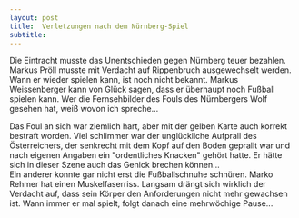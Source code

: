 ```yaml
---
layout: post
title:  Verletzungen nach dem Nürnberg-Spiel
subtitle:  
---
```


Die Eintracht musste das Unentschieden gegen Nürnberg teuer bezahlen. Markus Pröll musste mit Verdacht auf Rippenbruch ausgewechselt werden. Wann er wieder spielen kann, ist noch nicht bekannt. Markus Weissenberger kann von Glück sagen, dass er überhaupt noch Fußball spielen kann. Wer die Fernsehbilder des Fouls des Nürnbergers Wolf gesehen hat, weiß wovon ich spreche... 

Das Foul an sich war ziemlich hart, aber mit der gelben Karte auch korrekt bestraft worden. Viel schlimmer war der unglückliche Aufprall des Österreichers, der senkrecht mit dem Kopf auf den Boden geprallt war und nach eigenen Angaben ein "ordentliches Knacken" gehört hatte. Er hätte sich in dieser Szene auch das Genick brechen können...  
Ein anderer konnte gar nicht erst die Fußballschnuhe schnüren. Marko Rehmer hat einen Muskelfaserriss. Langsam drängt sich wirklich der Verdacht auf, dass sein Körper den Anforderungen nicht mehr gewachsen ist. Wann immer er mal spielt, folgt danach eine mehrwöchige Pause...
